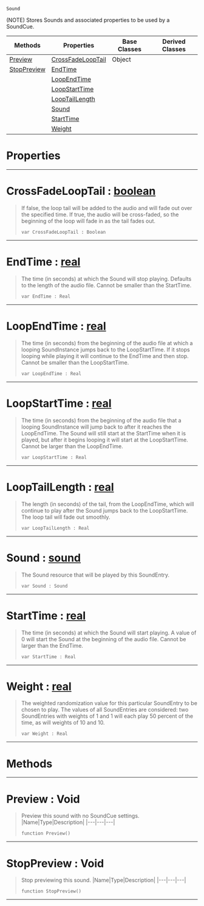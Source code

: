  `Sound`

(NOTE) Stores Sounds and associated properties to be used by a SoundCue.

|Methods|Properties|Base Classes|Derived Classes|
|---|---|---|---|
|[ Preview](https://github.com/zeroengineteam/ZeroDocs/blob/master/code_reference/class_reference/soundentry.markdown#preview-void)|[ CrossFadeLoopTail](https://github.com/zeroengineteam/ZeroDocs/blob/master/code_reference/class_reference/soundentry.markdown#crossfadelooptail-zero-e)|Object| |
|[ StopPreview](https://github.com/zeroengineteam/ZeroDocs/blob/master/code_reference/class_reference/soundentry.markdown#stoppreview-void)|[ EndTime](https://github.com/zeroengineteam/ZeroDocs/blob/master/code_reference/class_reference/soundentry.markdown#endtime-zero-engine-docu)| | |
| |[ LoopEndTime](https://github.com/zeroengineteam/ZeroDocs/blob/master/code_reference/class_reference/soundentry.markdown#loopendtime-zero-engine)| | |
| |[ LoopStartTime](https://github.com/zeroengineteam/ZeroDocs/blob/master/code_reference/class_reference/soundentry.markdown#loopstarttime-zero-engin)| | |
| |[ LoopTailLength](https://github.com/zeroengineteam/ZeroDocs/blob/master/code_reference/class_reference/soundentry.markdown#looptaillength-zero-engi)| | |
| |[ Sound](https://github.com/zeroengineteam/ZeroDocs/blob/master/code_reference/class_reference/soundentry.markdown#sound-zero-engine-docume)| | |
| |[ StartTime](https://github.com/zeroengineteam/ZeroDocs/blob/master/code_reference/class_reference/soundentry.markdown#starttime-zero-engine-do)| | |
| |[ Weight](https://github.com/zeroengineteam/ZeroDocs/blob/master/code_reference/class_reference/soundentry.markdown#weight-zero-engine-docum)| | |


 #  Properties


---  
 #  CrossFadeLoopTail : [boolean](https://github.com/zeroengineteam/ZeroDocs/blob/master/code_reference/nada_base_types/boolean.markdown)

> If false, the loop tail will be added to the audio and will fade out over the specified time. If true, the audio will be cross-faded, so the beginning of the loop will fade in as the tail fades out.
> ``` lang=cpp, name=Nada
> var CrossFadeLoopTail : Boolean


---  
 #  EndTime : [real](https://github.com/zeroengineteam/ZeroDocs/blob/master/code_reference/nada_base_types/real.markdown)

> The time (in seconds) at which the Sound will stop playing. Defaults to the length of the audio file. Cannot be smaller than the StartTime.
> ``` lang=cpp, name=Nada
> var EndTime : Real


---  
 #  LoopEndTime : [real](https://github.com/zeroengineteam/ZeroDocs/blob/master/code_reference/nada_base_types/real.markdown)

> The time (in seconds) from the beginning of the audio file at which a looping SoundInstance jumps back to the LoopStartTime. If it stops looping while playing it will continue to the EndTime and then stop. Cannot be smaller than the LoopStartTime.
> ``` lang=cpp, name=Nada
> var LoopEndTime : Real


---  
 #  LoopStartTime : [real](https://github.com/zeroengineteam/ZeroDocs/blob/master/code_reference/nada_base_types/real.markdown)

> The time (in seconds) from the beginning of the audio file that a looping SoundInstance will jump back to after it reaches the LoopEndTime. The Sound will still start at the StartTime when it is played, but after it begins looping it will start at the LoopStartTime. Cannot be larger than the LoopEndTime.
> ``` lang=cpp, name=Nada
> var LoopStartTime : Real


---  
 #  LoopTailLength : [real](https://github.com/zeroengineteam/ZeroDocs/blob/master/code_reference/nada_base_types/real.markdown)

> The length (in seconds) of the tail, from the LoopEndTime, which will continue to play after the Sound jumps back to the LoopStartTime. The loop tail will fade out smoothly.
> ``` lang=cpp, name=Nada
> var LoopTailLength : Real


---  
 #  Sound : [sound](https://github.com/zeroengineteam/ZeroDocs/blob/master/code_reference/class_reference/sound.markdown)

> The Sound resource that will be played by this SoundEntry.
> ``` lang=cpp, name=Nada
> var Sound : Sound


---  
 #  StartTime : [real](https://github.com/zeroengineteam/ZeroDocs/blob/master/code_reference/nada_base_types/real.markdown)

> The time (in seconds) at which the Sound will start playing. A value of 0 will start the Sound at the beginning of the audio file. Cannot be larger than the EndTime.
> ``` lang=cpp, name=Nada
> var StartTime : Real


---  
 #  Weight : [real](https://github.com/zeroengineteam/ZeroDocs/blob/master/code_reference/nada_base_types/real.markdown)

> The weighted randomization value for this particular SoundEntry to be chosen to play. The values of all SoundEntries are considered: two SoundEntries with weights of 1 and 1 will each play 50 percent of the time, as will weights of 10 and 10.
> ``` lang=cpp, name=Nada
> var Weight : Real


---  
 #  Methods


---  
 #  Preview : Void

> Preview this sound with no SoundCue settings.
> |Name|Type|Description|
> |---|---|---|
> ``` lang=cpp, name=Nada
> function Preview()
> ``` 


---  
 #  StopPreview : Void

> Stop previewing this sound.
> |Name|Type|Description|
> |---|---|---|
> ``` lang=cpp, name=Nada
> function StopPreview()
> ``` 


---  
 

 